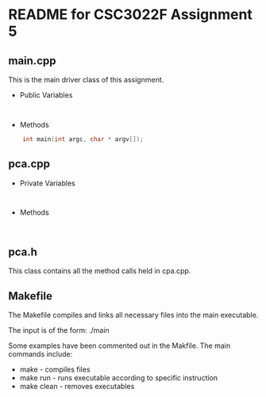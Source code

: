 # README for CSC3022F Assignment 5

## main.cpp
This is the main driver class of this assignment. 

* Public Variables
```cpp
    
```
* Methods
```cpp
    int main(int argc, char * argv[]);
```

## pca.cpp


* Private Variables
```cpp
    
```
* Methods
```cpp
    
```


## pca.h
This class contains all the method calls held in cpa.cpp.

## Makefile
The Makefile compiles and links all necessary files into the main executable. 

The input is of the form: ./main  

Some examples have been commented out in the Makfile. The main commands include:
* make - compiles files
* make run - runs executable according to specific instruction
* make clean - removes executables